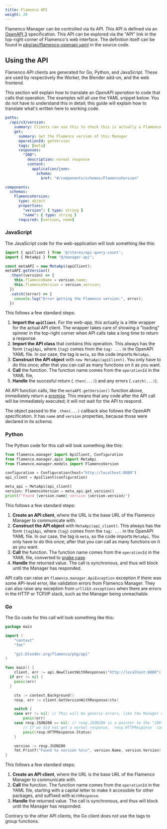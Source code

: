 ```yaml
---
title: Flamenco API
weight: 20
---
```


Flamenco Manager can be controlled via its API. This API is defined via an
[OpenAPI 3][OAPI] specification. This API can be explored via the "API" link in
the top-right corner of Flamenco's web interface. The definition itself can be
found in [pkg/api/flamenco-openapi.yaml][OAPI-YAML] in the source code.

[OAPI]: https://swagger.io/specification/
[OAPI-YAML]: https://developer.blender.org/diffusion/F/browse/main/pkg/api/flamenco-openapi.yaml

## Using the API

Flamenco API clients are generated for Go, Python, and JavaScript. These are
used by respectively the Worker, the Blender add-on, and the web frontend.

This section will explain how to translate an *OpenAPI operation* to code that
calls that operation. The examples will all use the YAML snippet below. You do
not have to understand this in detail; this guide will explain how to translate
what's written here to working code.

```yaml
paths:
  /api/v3/version:
    summary: Clients can use this to check this is actually a Flamenco server.
    get:
      summary: Get the Flamenco version of this Manager
      operationId: getVersion
      tags: [meta]
      responses:
        "200":
          description: normal response
          content:
            application/json:
              schema:
                $ref: "#/components/schemas/FlamencoVersion"

components:
  schemas:
    FlamencoVersion:
      type: object
      properties:
        "version": { type: string }
        "name": { type: string }
      required: [version, name]
```


### JavaScript

The JavaScript code for the web-application will look something like this:

```JavaScript
import { apiClient } from '@/stores/api-query-count';
import { MetaApi } from "@/manager-api";

const metaAPI = new MetaApi(apiClient);
metaAPI.getVersion()
  .then((version) => {
    this.flamencoName = version.name;
    this.flamencoVersion = version.version;
  })
  .catch((error) => {
    console.log("Error getting the Flamenco version:", error);
  })
```

This follows a few standard steps:

1. **Import the `apiClient`**. For the web-app, this actually is a little wrapper
   for the actual API client. The wrapper takes care of showing a "loading"
   spinner in the top-right corner when API calls take a long time to return a
   response.
2. **Import the API class** that contains this operation. This always has the form
   `{tag}Api`, where `{tag}` comes from the `tag: ...` in the OpenAPI YAML
   file. In our case, the tag is `meta`, so the code imports `MetaApi`.
3. **Construct the API object** with `new MetaApi(apiClient)`. You only have to
   do this once; after that you can call as many functions on it as you want.
4. **Call** the function. The function name comes from the `operationId` in the YAML
   file,
5. **Handle** the succesful return (`.then(...)`) and any errors (`.catch(...)`).

All API function calls, like the `metaAPI.getVersion()` function above,
immediately return a [promise][promise]. This means that any code after the API
call will be immediately executed; it will not wait for the API to respond.

[promise]: https://developer.mozilla.org/en-US/docs/Web/JavaScript/Guide/Using_promises

The object passed to the `.then(...)` callback also follows the OpenAPI
specification. It has `name` and `version` properties, because those were
declared in its *schema*.

### Python

The Python code for this call will look something like this:

```Python
from flamenco.manager import ApiClient, Configuration
from flamenco.manager.apis import MetaApi
from flamenco.manager.models import FlamencoVersion

configuration = Configuration(host="http://localhost:8080")
api_client = ApiClient(configuration)

meta_api = MetaApi(api_client)
version: FlamencoVersion = meta_api.get_version()
print(f"Found {version.name} version {version.version}")
```

This follows a few standard steps:

1. **Create an API client**, where the URL is the base URL of the Flamenco Manager
   to communicate with.
2. **Construct the API object** with `MetaApi(api_client)`. This always has the
   form `{tag}Api`, where `{tag}` comes from the `tag: ...` in the OpenAPI YAML
   file. In our case, the tag is `meta`, so the code imports `MetaApi`. You only
   have to do this once; after that you can call as many functions on it as you
   want.
3. **Call** the function. The function name comes from the `operationId` in the
   YAML file, converted to [snake case][snake].
4. **Handle** the returned value. The call is synchronous, and thus will block
   until the Manager has responded.

API calls can raise an `flamenco.manager.ApiException` exception if there was
some API-level error, like validation errors from Flamenco Manager. They can
also raise any exception from `urllib3.exceptions` when there are errors in the
HTTP or TCP/IP stack, such as the Manager being unreachable.

[snake]: https://en.wikipedia.org/wiki/Snake_case

### Go

The Go code for this call will look something like this:

```Go
package main

import (
	"context"
	"fmt"

	"git.blender.org/flamenco/pkg/api"
)

func main() {
	client, err := api.NewClientWithResponses("http://localhost:8080")
  if err != nil {
    panic(err)
  }

	ctx := context.Background()
	resp, err := client.GetVersionWithResponse(ctx)

	switch {
	case err != nil: // This will be generic errors, like the Manager not being reachable.
		panic(err)
	case resp.JSON200 == nil: // resp.JSON200 is a pointer to the "200" response from the YAML.
		// If we did not get a normal response, `resp.HTTPResponse` can be inspected.
		panic(resp.HTTPResponse.Status)
	}

	version := resp.JSON200
	fmt.Printf("Found %s version %s\n", version.Name, version.Version)
}
```

This follows a few standard steps:

1. **Create an API client**, where the URL is the base URL of the Flamenco Manager
   to communicate with.
2. **Call** the function. The function name comes from the `operationId` in the
   YAML file, starting with a capital letter to make it accessible for other
   packages, and suffixed with `WithResponse`.
3. **Handle** the returned value. The call is synchronous, and thus will block
   until the Manager has responded.

Contrary to the other API clients, the Go client does not use the tags to group
functions.
